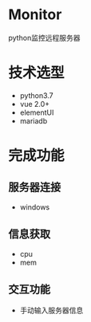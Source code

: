 # Monitor
python监控远程服务器

# 技术选型
- python3.7
- vue 2.0+
- elementUI
- mariadb

# 完成功能
## 服务器连接
- windows
## 信息获取
- cpu
- mem
## 交互功能
- 手动输入服务器信息
